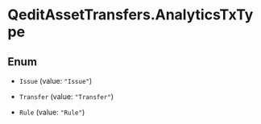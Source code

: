 # QeditAssetTransfers.AnalyticsTxType

## Enum


* `Issue` (value: `"Issue"`)

* `Transfer` (value: `"Transfer"`)

* `Rule` (value: `"Rule"`)


